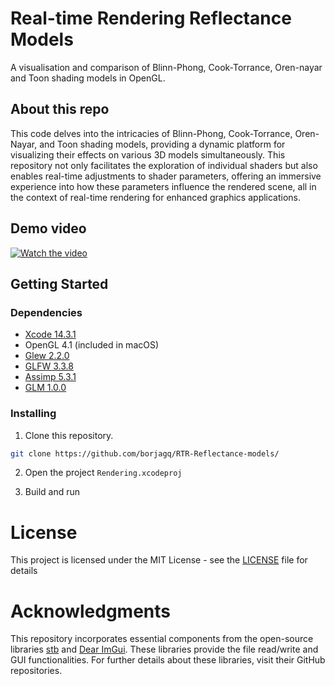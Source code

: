 # Real-time Rendering Reflectance Models

A visualisation and comparison of Blinn-Phong, Cook-Torrance, Oren-nayar and Toon shading models in OpenGL.

## About this repo

This code delves into the intricacies of Blinn-Phong, Cook-Torrance, Oren-Nayar, and Toon shading models, providing a dynamic platform for visualizing their effects on various 3D models simultaneously. This repository not only facilitates the exploration of individual shaders but also enables real-time adjustments to shader parameters, offering an immersive experience into how these parameters influence the rendered scene, all in the context of real-time rendering for enhanced graphics applications.

## Demo video

[![Watch the video](https://img.youtube.com/vi/trwaemb4zSU/0.jpg)](https://www.youtube.com/watch?v=trwaemb4zSU)

## Getting Started

### Dependencies

- [Xcode 14.3.1](https://developer.apple.com/xcode/)
- OpenGL 4.1 (included in macOS)
- [Glew 2.2.0](https://glew.sourceforge.net)
- [GLFW 3.3.8](https://github.com/glfw/glfw)
- [Assimp 5.3.1](https://github.com/assimp/assimp)
- [GLM 1.0.0](https://github.com/g-truc/glm)

### Installing

1. Clone this repository.

```sh
git clone https://github.com/borjagq/RTR-Reflectance-models/
```

2. Open the project ```Rendering.xcodeproj```

3. Build and run

# License

This project is licensed under the MIT License - see the [LICENSE](https://github.com/borjagq/RTR-Reflectance-models/LICENSE/) file for details

# Acknowledgments

This repository incorporates essential components from the open-source libraries [stb](https://github.com/nothings/stb) and [Dear ImGui](https://github.com/ocornut/imgui). These libraries provide the file read/write and GUI functionalities.  For further details about these libraries, visit their GitHub repositories.
